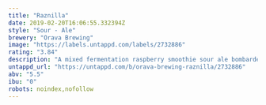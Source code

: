 ```yaml
---
title: "Raznilla"
date: 2019-02-20T16:06:55.332394Z
style: "Sour - Ale"
brewery: "Orava Brewing"
image: "https://labels.untappd.com/labels/2732886"
rating: "3.84"
description: "A mixed fermentation raspberry smoothie sour ale bombarded with raspberries, vanilla and lactose. "
untappd_url: "https://untappd.com/b/orava-brewing-raznilla/2732886"
abv: "5.5"
ibu: "0"
robots: noindex,nofollow
---
```

